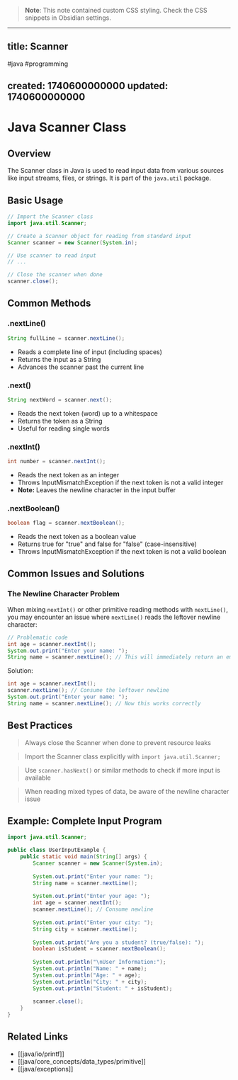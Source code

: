 
> **Note**: This note contained custom CSS styling. Check the CSS snippets in Obsidian settings.

---
title: Scanner
---

#java #programming

created: 1740600000000
updated: 1740600000000
---


<!--#region styles-->

<!--#endregion-->

# Java Scanner Class

## Overview

The Scanner class in Java is used to read input data from various sources like input streams, files, or strings. It is part of the `java.util` package.

## Basic Usage

```java
// Import the Scanner class
import java.util.Scanner;

// Create a Scanner object for reading from standard input
Scanner scanner = new Scanner(System.in);

// Use scanner to read input
// ...

// Close the scanner when done
scanner.close();
```

## Common Methods

### .nextLine()

```java
String fullLine = scanner.nextLine();
```
- Reads a complete line of input (including spaces)
- Returns the input as a String
- Advances the scanner past the current line

### .next()

```java
String nextWord = scanner.next();
```
- Reads the next token (word) up to a whitespace
- Returns the token as a String
- Useful for reading single words

### .nextInt()

```java
int number = scanner.nextInt();
```
- Reads the next token as an integer
- Throws InputMismatchException if the next token is not a valid integer
- **Note:** Leaves the newline character in the input buffer

### .nextBoolean()

```java
boolean flag = scanner.nextBoolean();
```
- Reads the next token as a boolean value
- Returns true for "true" and false for "false" (case-insensitive)
- Throws InputMismatchException if the next token is not a valid boolean

## Common Issues and Solutions

### The Newline Character Problem

When mixing `nextInt()` or other primitive reading methods with `nextLine()`, you may encounter an issue where `nextLine()` reads the leftover newline character:

```java
// Problematic code
int age = scanner.nextInt();
System.out.print("Enter your name: ");
String name = scanner.nextLine(); // This will immediately return an empty string!
```

Solution:

```java
int age = scanner.nextInt();
scanner.nextLine(); // Consume the leftover newline
System.out.print("Enter your name: ");
String name = scanner.nextLine(); // Now this works correctly
```

## Best Practices

> Always close the Scanner when done to prevent resource leaks

> Import the Scanner class explicitly with `import java.util.Scanner;`

> Use `scanner.hasNext()` or similar methods to check if more input is available

> When reading mixed types of data, be aware of the newline character issue

## Example: Complete Input Program

```java
import java.util.Scanner;

public class UserInputExample {
    public static void main(String[] args) {
        Scanner scanner = new Scanner(System.in);
        
        System.out.print("Enter your name: ");
        String name = scanner.nextLine();
        
        System.out.print("Enter your age: ");
        int age = scanner.nextInt();
        scanner.nextLine(); // Consume newline
        
        System.out.print("Enter your city: ");
        String city = scanner.nextLine();
        
        System.out.print("Are you a student? (true/false): ");
        boolean isStudent = scanner.nextBoolean();
        
        System.out.println("\nUser Information:");
        System.out.println("Name: " + name);
        System.out.println("Age: " + age);
        System.out.println("City: " + city);
        System.out.println("Student: " + isStudent);
        
        scanner.close();
    }
}
```

## Related Links
- [[java/io/printf]]
- [[java/core_concepts/data_types/primitive]]
- [[java/exceptions]]